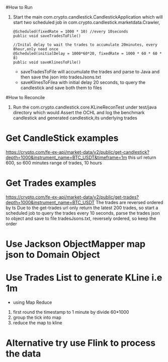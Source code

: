 #How to Run
1. Start the main com.crypto.candlestick.CandlestickApplication 
   which will start two scheduled job in com.crypto.candlestick.marketdata.Crawler,
   ```
   @Scheduled(fixedRate = 1000 * 10) //every 10seconds  
   public void saveTradesToFile()

   //Inital delay to wait the trades to accumulate 20minutes, every 8hour,only need once
   @Scheduled(initialDelay = 1000*60*20, fixedRate = 1000 * 60 * 60 * 8)
   public void saveKlinesToFile()
   ```
   * saveTradesToFile will accumulate the trades and parse to Java and then save the json into tradesJsons.txt
   * saveKlinesToFilea with initial delay 20 seconds, to query the candlestick and save both them to files
   
#How to Reconcile
1. Run the com.crypto.candlestick.core.KLineReconTest under test/java directory which would Assert the OCHL
and log the benchmark candlestick and generated candlestick,its underlying trades
# Get CandleStick examples

https://crypto.com/fe-ex-api/market-data/v2/public/get-candlestick?depth=1000&instrument_name=BTC_USDT&timeframe=1m
this url return 600, so 600 minutes range of trades, 10 hours
# Get Trades examples

https://crypto.com/fe-ex-api/market-data/v2/public/get-trades?depth=1000&instrument_name=BTC_USDT
The trades are reversed ordered by ts
Due to the get-trades url only return the latest 200 trades, so start a scheduled job to query the trades 
every 10 seconds, parse the trades json to object and save to file tradesJsons.txt, reversely ordered, so keep the order

# Use Jackson ObjectMapper map json to Domain Object

# Use Trades List to generate KLine i.e 1m
* using Map Reduce
1. first round the timestamp to 1 minute by divide 60*1000
2. group the tick into map
3. reduce the map to kline

# Alternative try use Flink to process the data
